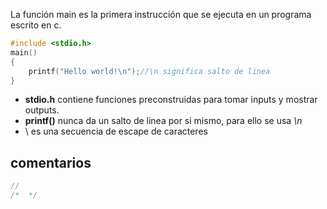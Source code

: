 La función main es la primera instrucción que se ejecuta en un programa escrito en c.
```c
#include <stdio.h>
main()
{
    printf("Hello world!\n");//\n significa salto de linea
}
```
-  **stdio.h** contiene funciones preconstruidas para tomar inputs y mostrar outputs.
- **printf()** nunca da un salto de linea por si mismo, para ello se usa *\n*
- \ es una secuencia de escape de caracteres
## comentarios
```c
//
/*  */
```